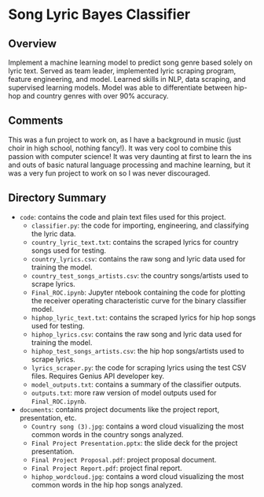 # Song Lyric Bayes Classifier
## Overview
Implement a machine learning model to predict song genre based solely on lyric text. Served as team leader, implemented lyric scraping program, feature engineering, and model.  Learned skills in NLP, data scraping, and supervised learning models. Model was able to differentiate between hip-hop and country genres with over 90% accuracy.
## Comments
This was a fun project to work on, as I have a background in music (just choir in high school, nothing fancy!). It was very cool to combine this passion with computer science! It was very daunting at first to learn the ins and outs of basic natural language processing and machine learning, but it was a very fun project to work on so I was never discouraged.
## Directory Summary
- `code`: contains the code and plain text files used for this project.
    - `classifier.py`: the code for importing, engineering, and classifying the lyric data.
    - `country_lyric_text.txt`: contains the scraped lyrics for country songs used for testing.
    - `country_lyrics.csv`: contains the raw song and lyric data used for training the model.
    - `country_test_songs_artists.csv`: the country songs/artists used to scrape lyrics.
    - `Final_ROC.ipynb`: Jupyter ntebook containing the code for plotting the receiver operating characteristic curve for the binary classifier model.
    - `hiphop_lyric_text.txt`: contains the scraped lyrics for hip hop songs used for testing.
    - `hiphop_lyrics.csv`: contains the raw song and lyric data used for training the model.
    - `hiphop_test_songs_artists.csv`: the hip hop songs/artists used to scrape lyrics.
    - `lyrics_scraper.py`: the code for scraping lyrics using the test CSV files. Requires Genius API developer key.
    - `model_outputs.txt`: contains a summary of the classifier outputs.
    - `outputs.txt`: more raw version of model outputs used for `Final_ROC.ipynb`.
- `documents`: contains project documents like the project report, presentation, etc.
    - `Country song (3).jpg`: contains a word cloud visualizing the most common words in the country songs analyzed.
    - `Final Project Presentation.pptx`: the slide deck for the project presentation.
    - `Final Project Proposal.pdf`: project proposal document.
    - `Final Project Report.pdf`: project final report.
    - `hiphop_wordcloud.jpg`: contains a word cloud visualizing the most common words in the hip hop songs analyzed.